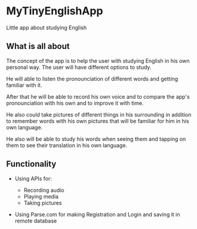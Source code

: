 # MyTinyEnglishApp
Little app about studying English

## What is all about

The concept of the app is to help the user with studying English in his own personal way. 
The user will have different options to study.


He will able to listen the pronounciation of different words and getting familiar with it. 


After that he will be able to record his own voice and to compare the app's pronounciation with his own and to improve it 
with time.


He also could take pictures of different things in his surrounding in addition to remember words with his own pictures that will be familiar for him in his own language.


He also will be able to study his words when seeing them and tapping on them to see their translation in his own language. 

## Functionality

- Using APIs for:
  - Recording audio
  - Playing media
  - Taking pictures

- Using Parse.com for making Registration and Login and saving it in remote database

